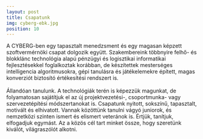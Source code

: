 ```yaml
---
layout: post
title: Csapatunk
img: cyberg-ebk.jpg
position: 10
---
```


A CYBERG-ben egy tapasztalt menedzsment és  egy magasan képzett szoftvermérnöki csapat dolgozik együtt. Szakembereink többnyire felhő- és blokklánc technológia alapú pénzügyi és logisztikai informatikai fejlesztésekkel foglalkoztak korábban, de készítettek mesterséges intelligencia algoritmusokra, gépi tanulásra és játékelemekre épített, magas konverziót biztosító értékesítési rendszert is. <br><br>Állandóan tanulunk. A technológiák terén is képezzük magunkat, de folyamatosan sajátítjuk el az új projektvezetési-, csoportmunka- vagy szervezetépítési módszertanokat is. Csapatunk nyitott, sokszínű, tapasztalt, motivált és elhivatott. Vannak közöttünk tanulni vágyó juniorok, és nemzetközi szinten ismert és elismert veteránok is. Értjük, tanítjuk, elfogadjuk egymást. Az a közös cél tart minket össze, hogy szeretünk kiválót, világraszólót alkotni. 
